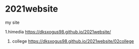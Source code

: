 # 2021website
my site

1.himedia https://dksxogus98.github.io/2021website/            
1. college  https://dksxogus98.github.io/2021website/02college    
